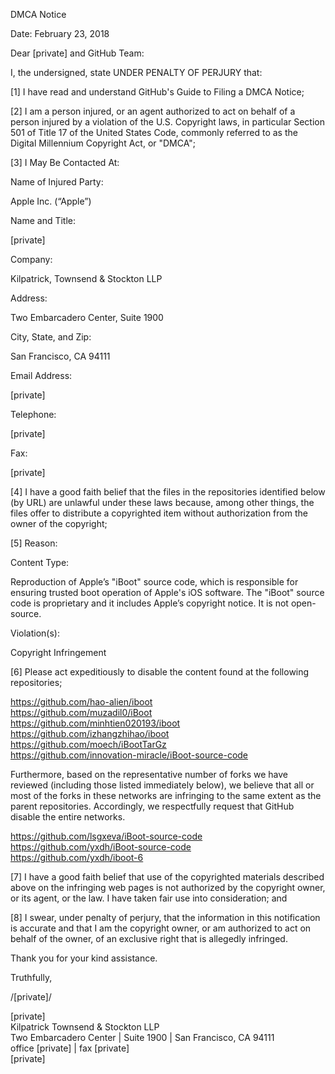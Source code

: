 DMCA Notice

Date: February 23, 2018

Dear [private] and GitHub Team:

I, the undersigned, state UNDER PENALTY OF PERJURY that:

[1] I have read and understand GitHub's Guide to Filing a DMCA Notice;

[2] I am a person injured, or an agent authorized to act on behalf of a person injured by a violation of the U.S. Copyright laws, in particular Section 501 of Title 17 of the United States Code, commonly referred to as the Digital Millennium Copyright Act, or "DMCA";

[3] I May Be Contacted At:  

Name of Injured Party:  

Apple Inc. (“Apple”)  

Name and Title:  

[private]  

Company:  

Kilpatrick, Townsend & Stockton LLP

Address:  
  
Two Embarcadero Center, Suite 1900  

City, State, and Zip:  

San Francisco, CA 94111  

Email Address:  

[private]  

Telephone:  

[private]  

Fax:  

[private]  

[4] I have a good faith belief that the files in the repositories identified below (by URL) are unlawful under these laws because, among other things, the files offer to distribute a copyrighted item without authorization from the owner of the copyright;

[5] Reason:

Content Type:

Reproduction of Apple’s "iBoot" source code, which is responsible for ensuring trusted boot operation of Apple's iOS software. The "iBoot" source code is proprietary and it includes Apple’s copyright notice. It is not open-source.

Violation(s):

Copyright Infringement

[6] Please act expeditiously to disable the content found at the following repositories;

https://github.com/hao-alien/iboot  
https://github.com/muzadil0/iBoot  
https://github.com/minhtien020193/iboot  
https://github.com/izhangzhihao/iboot  
https://github.com/moech/iBootTarGz  
https://github.com/innovation-miracle/iBoot-source-code  

Furthermore, based on the representative number of forks we have reviewed (including those listed immediately below), we believe that all or most of the forks in these networks are infringing to the same extent as the parent repositories. Accordingly, we respectfully request that GitHub disable the entire networks.

https://github.com/lsgxeva/iBoot-source-code  
https://github.com/yxdh/iBoot-source-code  
https://github.com/yxdh/iboot-6  

[7] I have a good faith belief that use of the copyrighted materials described above on the infringing web pages is not authorized by the copyright owner, or its agent, or the law. I have taken fair use into consideration; and

[8] I swear, under penalty of perjury, that the information in this notification is accurate and that I am the copyright owner, or am authorized to act on behalf of the owner, of an exclusive right that is allegedly infringed.

Thank you for your kind assistance.

Truthfully,

/[private]/  

[private]  
Kilpatrick Townsend & Stockton LLP  
Two Embarcadero Center | Suite 1900 | San Francisco, CA 94111  
office [private] | fax [private]  
[private]  
